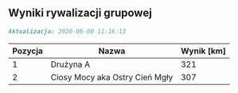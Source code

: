 ## Wyniki rywalizacji grupowej

```markdown
Aktualizacja: 2020-06-08 11:16:13
```

Pozycja | Nazwa | Wynik [km] |
------------ | -------------  | -------------
 1 |Drużyna A | 321 
 2 |Ciosy Mocy aka Ostry Cień Mgły | 307